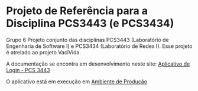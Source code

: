 # Projeto de Referência para a Disciplina PCS3443 (e PCS3434)

Grupo 6
Projeto conjunto das disciplinas PCS3443 (Laboratório de Engenharia de Software I) e PCS3434 (Laboratório de Redes I). Esse projeto é atrelado ao projeto VaciVida.

A documentação se encontra em desenvolvimento neste site:
[Aplicativo de Login - PCS 3443](https://michelet.gitbook.io/pcs3443-aplicativo-de-login/)

O aplicativo está em execução em [Ambiente de Produção](https://pcs3443-2021.vercel.app/)
